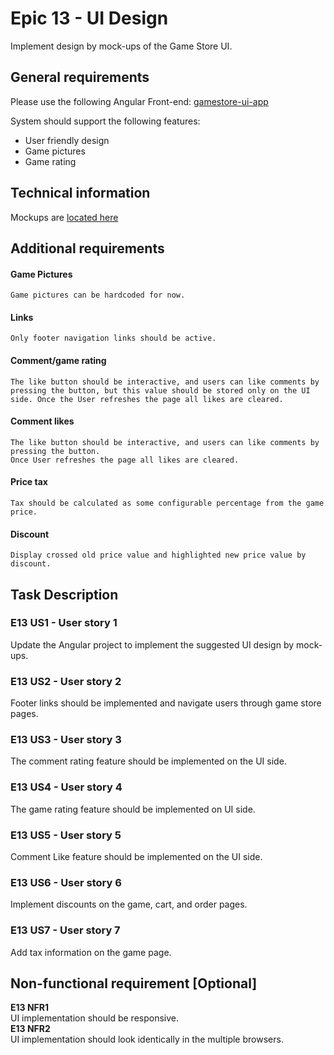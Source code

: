 # Epic 13 - UI Design

Implement design by mock-ups of the Game Store UI.

## General requirements

Please use the following Angular Front-end: [gamestore-ui-app](gamestore-ui-app)  

System should support the following features: 
* User friendly design
* Game pictures
* Game rating
   
## Technical information
Mockups are [located here](Mockups)     

## Additional requirements
#### Game Pictures
	Game pictures can be hardcoded for now.

#### Links
	Only footer navigation links should be active.

#### Comment/game rating
	The like button should be interactive, and users can like comments by pressing the button, but this value should be stored only on the UI side. Once the User refreshes the page all likes are cleared.

#### Comment likes
	The like button should be interactive, and users can like comments by pressing the button.
	Once User refreshes the page all likes are cleared.

#### Price tax
	Tax should be calculated as some configurable percentage from the game price.

#### Discount
	Display crossed old price value and highlighted new price value by discount.

## Task Description

### E13 US1 - User story 1

Update the Angular project to implement the suggested UI design by mock-ups.

### E13 US2 - User story 2
Footer links should be implemented and navigate users through game store pages.

### E13 US3 - User story 3
The comment rating feature should be implemented on the UI side.

### E13 US4 - User story 4

The game rating feature should be implemented on UI side.

### E13 US5 - User story 5
Comment Like feature should be implemented on the UI side.

### E13 US6 - User story 6
Implement discounts on the game, cart, and order pages.

### E13 US7 - User story 7
Add tax information on the game page.

## Non-functional requirement [Optional]

**E13 NFR1**  
UI implementation should be responsive.  
**E13 NFR2**  
UI implementation should look identically in the multiple browsers.